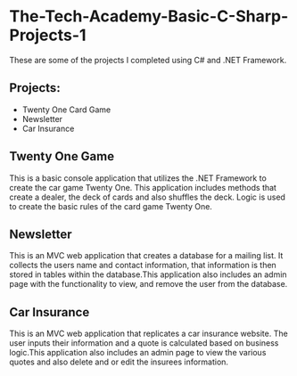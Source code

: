 # The-Tech-Academy-Basic-C-Sharp-Projects-1
 These are some of the projects I completed using C# and .NET Framework.
 
 ## Projects:
  
 * Twenty One Card Game
 * Newsletter
 * Car Insurance

## Twenty One Game

This is a basic console application that utilizes the .NET Framework to create the car game Twenty One. This application includes methods 
that create a dealer, the deck of cards and also shuffles the deck. Logic is used to create the basic rules of the card game Twenty One.

## Newsletter 

This is an MVC web application that creates a database for a mailing list. It collects the users name and contact information, that information 
is then stored in tables within the database.This application also includes an admin page with the functionality to view, and remove 
the user from the database.

## Car Insurance

This is an MVC web application that replicates a car insurance website. The user inputs their information and a quote is calculated
based on business logic.This application also includes an admin page to view the various quotes and also delete 
and or edit the insurees information.


 
 
 
